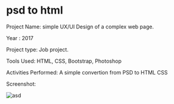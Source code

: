 # psd to html

  Project  Name:  simple UX/UI Design of a complex web page.

Year : 2017

Project type: Job project.

Tools Used: HTML, CSS, Bootstrap, Photoshop

Activities Performed:  A simple convertion from PSD to HTML CSS

Screenshot:

![asd](https://user-images.githubusercontent.com/13907747/36049553-5df556c4-0e0d-11e8-943d-662d52410cff.jpg)
